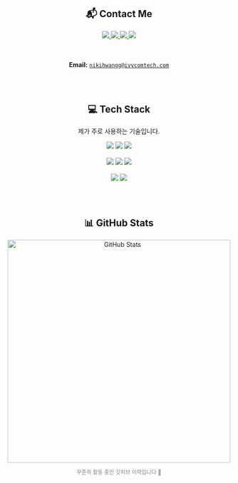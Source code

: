 <div align="center">

  <!-- Contact Section -->
  <h2>📬 Contact Me</h2>

  <a href="https://nikihwangg.tistory.com/" target="_blank">
    <img src="https://img.shields.io/badge/Tistory-000000?style=for-the-badge&logo=Tistory&logoColor=white">
  </a>
  <a href="mailto:nikihwangg@ivycomtech.com">
    <img src="https://img.shields.io/badge/Gmail-EA4335?style=for-the-badge&logo=Gmail&logoColor=white">
  </a>
  <a href="https://www.instagram.com/exdwxn__" target="_blank">
    <img src="https://img.shields.io/badge/Instagram-E4405F?style=for-the-badge&logo=Instagram&logoColor=white">
  </a>
  <a href="https://notion.so" target="_blank">
    <img src="https://img.shields.io/badge/Notion-000000?style=for-the-badge&logo=Notion&logoColor=white">
  </a>

  <br><br>
  <strong>Email:</strong> <code>nikihwangg@ivycomtech.com</code>

  <br><br>

  <!-- Tech Stack Section -->
  <h2>💻 Tech Stack</h2>
  <p>제가 주로 사용하는 기술입니다.</p>

  <img src="https://img.shields.io/badge/Python-3776AB?style=for-the-badge&logo=Python&logoColor=white">
  <img src="https://img.shields.io/badge/MySQL-4479A1?style=for-the-badge&logo=MySQL&logoColor=white">
  <img src="https://img.shields.io/badge/AWS-232F3E?style=for-the-badge&logo=Amazon-AWS&logoColor=white">
  <br><br>
  <img src="https://img.shields.io/badge/Java-007396?style=for-the-badge&logo=Java&logoColor=white">
  <img src="https://img.shields.io/badge/Spring-6DB33F?style=for-the-badge&logo=Spring&logoColor=white">
  <img src="https://img.shields.io/badge/SpringBoot-6DB33F?style=for-the-badge&logo=Spring-Boot&logoColor=white">
  <br><br>
  <img src="https://img.shields.io/badge/Git-F05032?style=for-the-badge&logo=Git&logoColor=white">
  <img src="https://img.shields.io/badge/GitHub-181717?style=for-the-badge&logo=GitHub&logoColor=white">

  <br><br>

  <!-- GitHub Stats -->
  <h2>📊 GitHub Stats</h2>

  <img src="https://github-readme-stats.vercel.app/api?username=d5ngjun2&show_icons=true&theme=radical" alt="GitHub Stats" width="500">

  <p style="font-size:12px; color:gray;">꾸준히 활동 중인 깃허브 이력입니다 💪</p>

</div>
